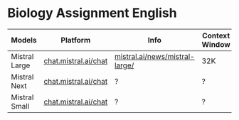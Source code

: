 
# Biology Assignment English

| Models        | Platform  | Info   | Context Window | System Prompt | Prompt | Conversation | Review |
| ------------- | ---------- | ------ | -------------- | -------------- | --------| ------------ | ------ | 
| Mistral Large |  [chat.mistral.ai/chat](https://chat.mistral.ai/chat) | [mistral.ai/news/mistral-large/](https://mistral.ai/news/mistral-large/) | 32K | Unknown | [Prompt](Prompt/Student%20asks%20AI%20feedback%20giraffe,%20AI%20prompt%20v3.md) | [Convo](../../Model%20Testing/Mistral/Student%20Asks/Mistral%20Large%20Chat%20-%20Student%20Asks%20Feedback%20v0.md) | [review](../../Model%20Testing/Mistral/Student%20Asks/Mistral%20Large%20Chat%20-%20Review.md) |
| Mistral Next | [chat.mistral.ai/chat](https://chat.mistral.ai/chat) |  ? | ? | Unknown |  [Prompt](Prompt/Student%20asks%20AI%20feedback%20giraffe,%20AI%20prompt%20v3.md) | [Convo](../../Model%20Testing/Mistral/Student%20Asks/Mistral%20Next%20Chat%20-%20Student%20Asks%20Feedback%20v0.md) | [review](../Model%20Testing/Mistral/Student%20Asks/Mistral%20Next%20Chat%20-%20Review.md) | 
| Mistral Small | [chat.mistral.ai/chat](https://chat.mistral.ai/chat) |  ? | ? | Unknown |  [Prompt](Prompt/Student%20asks%20AI%20feedback%20giraffe,%20AI%20prompt%20v3.md) | [Convo](../../Model%20Testing/Mistral/Student%20Asks/Mistral%20Small%20Chat%20-%20Student%20Asks%20Feedback%20v0.md) | [review](../Model%20Testing/Mistral/Student%20Asks/Mistral%20Small%20Chat%20-%20Review.md) | 
